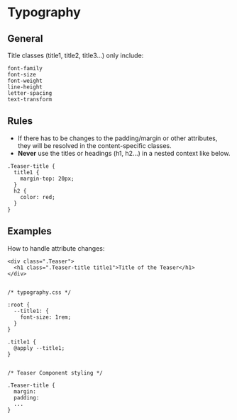 # Typography

## General
Title classes (title1, title2, title3...) only include:

```
font-family
font-size
font-weight
line-height
letter-spacing
text-transform
```

## Rules
- If there has to be changes to the padding/margin or other attributes, they will be resolved in the content-specific classes.
- **Never** use the titles or headings (h1, h2...) in a nested context like below.

```
.Teaser-title {
  title1 {
    margin-top: 20px;
  }
  h2 {
    color: red;
  }
}
```

## Examples

How to handle attribute changes:
```
<div class=".Teaser">
  <h1 class=".Teaser-title title1">Title of the Teaser</h1>
</div>


/* typography.css */

:root {
  --title1: {
    font-size: 1rem;
  }
}

.title1 {
  @apply --title1;
}


/* Teaser Component styling */

.Teaser-title {
  margin:
  padding:
  ...
}
```
